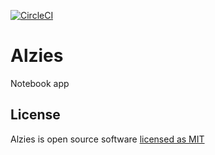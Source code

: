 [![CircleCI](https://circleci.com/gh/DonOctavioDelFlores/alzies/tree/master.svg?style=svg)](https://circleci.com/gh/DonOctavioDelFlores/alzies/tree/master)

# Alzies

Notebook app

## License

Alzies is open source software [licensed as MIT](https://github.com/DonOctavioDelFlores/alzies/blob/master/LICENSE.md)
